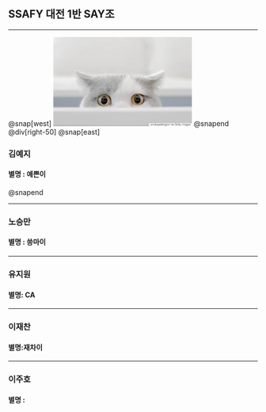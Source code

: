 
## SSAFY 대전 1반 SAY조
---
@snap[west]
![cat](./img/cat.jpg)
@snapend
@div[right-50] 
@snap[east]
### 김예지

#### 별명 : 예쁜이
@snapend


---

### 노승만

#### 별명 : 씅마이

---

### 유지원

#### 별명: CA

---

### 이재찬

#### 별명:재차이

---

### 이주호

#### 별명 : 


